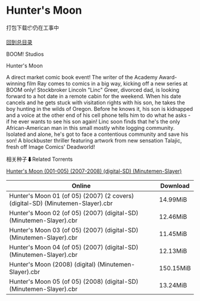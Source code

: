 # Hunter's Moon

打包下载📦仍在工事中

[回到总目录](/Catalogs.md)

BOOM! Studios

Hunter's Moon

A direct market comic book event! The writer of the Academy Award-winning film Ray comes to comics in a big way, kicking off a new series at BOOM only! Stockbroker Lincoln "Linc" Greer, divorced dad, is looking forward to a hot date in a remote cabin for the weekend. When his date cancels and he gets stuck with visitation rights with his son, he takes the boy hunting in the wilds of Oregon. Before he knows it, his son is kidnapped and a voice at the other end of his cell phone tells him to do what he asks - if he ever wants to see his son again! Linc soon finds that he's the only African-American man in this small mostly white logging community. Isolated and alone, he's got to face a contentious community and save his son! A blockbuster thriller featuring artwork from new sensation Talajic, fresh off Image Comics' Deadworld!





相关种子⬇Related Torrents

[Hunter's Moon (001-005) (2007-2008) (digital-SD) (Minutemen-Slayer)](https://github.com/alicewish/markdown/blob/master/torrent/Hunters-Moon--001-005---2007-2008---digital-SD---Minutemen-Slayer.md)

Online | Download
--- | ---
Hunter's Moon 01 (of 05) (2007) (2 covers) (digital-SD) (Minutemen-Slayer).cbr | 14.99MiB
Hunter's Moon 02 (of 05) (2007) (digital-SD) (Minutemen-Slayer).cbr | 12.46MiB
Hunter's Moon 03 (of 05) (2007) (digital-SD) (Minutemen-Slayer).cbr | 11.45MiB
Hunter's Moon 04 (of 05) (2007) (digital-SD) (Minutemen-Slayer).cbr | 12.13MiB
Hunter's Moon (2008) (digital) (Minutemen-Slayer).cbr | 150.15MiB
Hunter's Moon 05 (of 05) (2008) (digital-SD) (Minutemen-Slayer).cbr | 13.24MiB